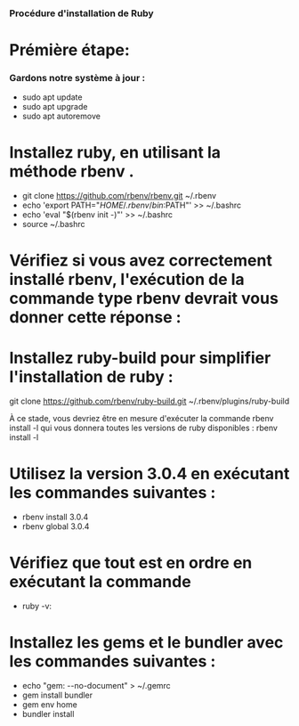 ### Procédure d'installation de Ruby

# Prémière étape:
### Gardons notre système à jour :
   - sudo apt update
   - sudo apt upgrade
   - sudo apt autoremove

# Installez ruby, en utilisant la méthode rbenv .
 - git clone https://github.com/rbenv/rbenv.git ~/.rbenv
 - echo 'export PATH="$HOME/.rbenv/bin:$PATH"' >> ~/.bashrc
 - echo 'eval "$(rbenv init -)"' >> ~/.bashrc
 - source ~/.bashrc

# Vérifiez si vous avez correctement installé rbenv, l'exécution de la commande type rbenv devrait vous donner cette réponse :
<!--decidim@decidim:~$ type rbenv
rbenv is a function
rbenv ()
{
    local command;
    command="${1:-}";
    if [ "$#" -gt 0 ]; then
        shift;
    fi;
    case "$command" in
        rehash | shell)
            eval "$(rbenv "sh-$command" "$@")"
        ;;
        *)
            command rbenv "$command" "$@"
        ;;
    esac
}-->

# Installez ruby-build pour simplifier l'installation de ruby ​​:
git clone https://github.com/rbenv/ruby-build.git ~/.rbenv/plugins/ruby-build

À ce stade, vous devriez être en mesure d'exécuter la commande rbenv install -l qui vous donnera toutes les versions de ruby ​​disponibles :
rbenv install -l
<!--Available versions:
  2.5.8
  2.6.6
  2.7.1
  ...
  rbx-5.0
  truffleruby-20.1.0
  truffleruby+graalvm-20.1.0-->

# Utilisez la version 3.0.4 en exécutant les commandes suivantes :
 - rbenv install 3.0.4
 - rbenv global 3.0.4
<!--Remplacer 3.0.4 par la version que vous souhaitez installer-->

# Vérifiez que tout est en ordre en exécutant la commande
 - ruby -v:
 <!--ruby 2.6.3p62 (2019-04-16 revision 67580) [x86_64-linux]-->

# Installez les gems et le bundler avec les commandes suivantes :
 - echo "gem: --no-document" > ~/.gemrc 
 - gem install bundler
 - gem env home
 - bundler install


